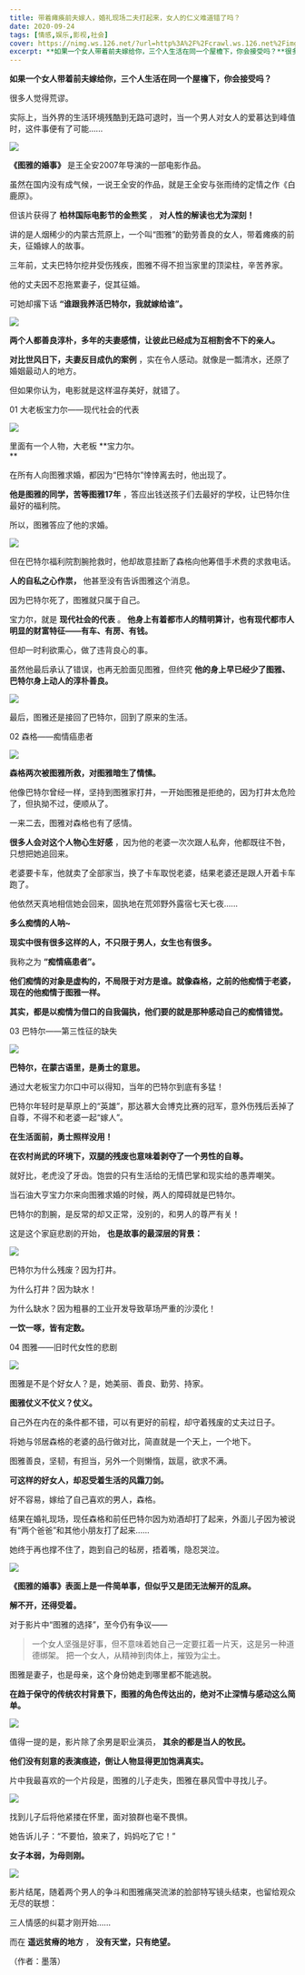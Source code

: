 ```yaml
---
title: 带着瘫痪前夫嫁人，婚礼现场二夫打起来，女人的仁义难道错了吗？
date: 2020-09-24
tags: [情感,娱乐,影视,社会]
cover: https://nimg.ws.126.net/?url=http%3A%2F%2Fcrawl.ws.126.net%2Fimg%2Fa13e69b17274aee2391b4c0c0eee74bd.jpg&thumbnail=650x2147483647&quality=80&type=jpg
excerpt: **如果一个女人带着前夫嫁给你，三个人生活在同一个屋檐下，你会接受吗？**很多人觉得荒谬。实际上，当外界的生活环境残酷到无路可退时，当一个男人对女人的爱慕达到峰值时，这件事便有了可能......![](https://nimg.
---
```

**如果一个女人带着前夫嫁给你，三个人生活在同一个屋檐下，你会接受吗？**

很多人觉得荒谬。

实际上，当外界的生活环境残酷到无路可退时，当一个男人对女人的爱慕达到峰值时，这件事便有了可能......

![](https://nimg.ws.126.net/?url=http%3A%2F%2Fcrawl.ws.126.net%2Fimg%2Fa13e69b17274aee2391b4c0c0eee74bd.jpg&thumbnail=650x2147483647&quality=80&type=jpg)  

**《图雅的婚事》** 是王全安2007年导演的一部电影作品。

虽然在国内没有成气候，一说王全安的作品，就是王全安与张雨绮的定情之作《白鹿原》。

但该片获得了 **柏林国际电影节的金熊奖** ， **对人性的解读也尤为深刻！**

讲的是人烟稀少的内蒙古荒原上，一个叫“图雅”的勤劳善良的女人，带着瘫痪的前夫，征婚嫁人的故事。

三年前，丈夫巴特尔挖井受伤残疾，图雅不得不担当家里的顶梁柱，辛苦养家。

他的丈夫因不忍拖累妻子，促其征婚。

可她却撂下话 **“谁跟我养活巴特尔，我就嫁给谁”。**

![](http://crawl.ws.126.net/img/b0e6b696466c86ded3d73900dcea4c8a.gif)  

**两个人都善良淳朴，多年的夫妻感情，让彼此已经成为互相割舍不下的亲人。**

**对比世风日下，夫妻反目成仇的案例** ，实在令人感动。就像是一瓢清水，还原了婚姻最动人的地方。

但如果你认为，电影就是这样温存美好，就错了。

01 大老板宝力尔——现代社会的代表

![](https://nimg.ws.126.net/?url=http%3A%2F%2Fcrawl.ws.126.net%2Fimg%2F9c266318e750c9e997d0e52f904eb669.jpg&thumbnail=650x2147483647&quality=80&type=jpg)  

里面有一个人物，大老板 **宝力尔。  
**

在所有人向图雅求婚，都因为“巴特尔”悻悻离去时，他出现了。

**他是图雅的同学，苦等图雅17年** ，答应出钱送孩子们去最好的学校，让巴特尔住最好的福利院。

所以，图雅答应了他的求婚。

![](https://nimg.ws.126.net/?url=http%3A%2F%2Fcrawl.ws.126.net%2Fimg%2F8559d7bc3dadd995ba515bafc6c075f5.jpg&thumbnail=650x2147483647&quality=80&type=jpg)  

但在巴特尔福利院割腕抢救时，他却故意挂断了森格向他筹借手术费的求救电话。

**人的自私之心作祟，** 他甚至没有告诉图雅这个消息。

因为巴特尔死了，图雅就只属于自己。

宝力尔，就是 **现代社会的代表** 。 **他身上有着都市人的精明算计，也有现代都市人明显的财富特征——有车、有房、有钱。**

但却一时利欲熏心，做了违背良心的事。

虽然他最后承认了错误，也再无脸面见图雅，但终究 **他的身上早已经少了图雅、巴特尔身上动人的淳朴善良。**

![](https://nimg.ws.126.net/?url=http%3A%2F%2Fcrawl.ws.126.net%2Fimg%2Fe2674fb4384f38cf910ab07c7aec0110.jpg&thumbnail=650x2147483647&quality=80&type=jpg)  

最后，图雅还是接回了巴特尔，回到了原来的生活。

02 森格——痴情癌患者

![](https://nimg.ws.126.net/?url=http%3A%2F%2Fcrawl.ws.126.net%2Fimg%2F52bb5bdd03c4b5b8da0319f9f15f9a5a.jpg&thumbnail=650x2147483647&quality=80&type=jpg)  

**森格两次被图雅所救，对图雅暗生了情愫。**

他像巴特尔曾经一样，坚持到图雅家打井，一开始图雅是拒绝的，因为打井太危险了，但执拗不过，便顺从了。

一来二去，图雅对森格也有了感情。

**很多人会对这个人物心生好感** ，因为他的老婆一次次跟人私奔，他都既往不咎，只想把她追回来。

老婆要卡车，他就卖了全部家当，换了卡车取悦老婆，结果老婆还是跟人开着卡车跑了。

他依然天真地相信她会回来，固执地在荒郊野外露宿七天七夜......

**多么痴情的人呐~**

**现实中很有很多这样的人，不只限于男人，女生也有很多。**

我称之为 **“痴情癌患者”。**

**他们痴情的对象是虚构的，不局限于对方是谁。就像森格，之前的他痴情于老婆，现在的他痴情于图雅一样。**

**其实，都是以痴情为借口的自我偏执，他们要的就是那种感动自己的痴情错觉。**

03 巴特尔——第三性征的缺失

![](https://nimg.ws.126.net/?url=http%3A%2F%2Fcrawl.ws.126.net%2Fimg%2F4058fe749175d29b4deb1e0ae57fddda.jpg&thumbnail=650x2147483647&quality=80&type=jpg)  

**巴特尔，在蒙古语里，是勇士的意思。**

通过大老板宝力尔口中可以得知，当年的巴特尔到底有多猛！

巴特尔年轻时是草原上的“英雄”，那达慕大会博克比赛的冠军，意外伤残后丢掉了自尊，不得不和老婆一起“嫁人”。

**在生活面前，勇士照样没用！**

**在农村尚武的环境下，双腿的残废也意味着剥夺了一个男性的自尊。**

就好比，老虎没了牙齿。饱尝的只有生活给的无情巴掌和现实给的愚弄嘲笑。

当石油大亨宝力尔来向图雅求婚的时候，两人的障碍就是巴特尔。

巴特尔的割腕，是反常的却又正常，没别的，和男人的尊严有关！

这是这个家庭悲剧的开始， **也是故事的最深层的背景：**

![](https://nimg.ws.126.net/?url=http%3A%2F%2Fcrawl.ws.126.net%2Fimg%2F2f30b363134fe68608b2953c54945746.jpg&thumbnail=650x2147483647&quality=80&type=jpg)  

巴特尔为什么残废？因为打井。

为什么打井？因为缺水！

为什么缺水？因为粗暴的工业开发导致草场严重的沙漠化！

**一饮一啄，皆有定数。**

04 图雅——旧时代女性的悲剧

![](https://nimg.ws.126.net/?url=http%3A%2F%2Fcrawl.ws.126.net%2Fimg%2Fe67508c5e661ca4f6d44f6aa9b2ecfa4.jpg&thumbnail=650x2147483647&quality=80&type=jpg)  

图雅是不是个好女人？是，她美丽、善良、勤劳、持家。

**图雅仗义不仗义？仗义。**

自己外在内在的条件都不错，可以有更好的前程，却守着残废的丈夫过日子。

将她与邻居森格的老婆的品行做对比，简直就是一个天上，一个地下。

图雅善良，坚韧，有担当，另外一个则懒惰，跋扈，欲求不满。

**可这样的好女人，却忍受着生活的风霜刀剑。**

好不容易，嫁给了自己喜欢的男人，森格。

结果在婚礼现场，现任森格和前任巴特尔因为劝酒却打了起来，外面儿子因为被说有“两个爸爸”和其他小朋友打了起来......

她终于再也撑不住了，跑到自己的毡房，捂着嘴，隐忍哭泣。

![](http://crawl.ws.126.net/img/9778477c14eef08f92d35069219f9d7f.gif)  

**《图雅的婚事》表面上是一件简单事，但似乎又是团无法解开的乱麻。**

**解不开，还得受着。**

对于影片中“图雅的选择”，至今仍有争议——

> 一个女人坚强是好事，但不意味着她自己一定要扛着一片天，这是另一种道德绑架。 把一个女人，从精神到肉体上，摧毁为尘土。

图雅是妻子，也是母亲，这个身份她走到哪里都不能逃脱。

**在趋于保守的传统农村背景下，图雅的角色传达出的，绝对不止深情与感动这么简单。**

![](https://nimg.ws.126.net/?url=http%3A%2F%2Fcrawl.ws.126.net%2Fimg%2F559e1c3e5e9d0c4b1c2a41b5be2916a1.jpg&thumbnail=650x2147483647&quality=80&type=jpg)  

值得一提的是，影片除了余男是职业演员， **其余的都是当人的牧民。**

**他们没有刻意的表演痕迹，倒让人物显得更加饱满真实。**

片中我最喜欢的一个片段是，图雅的儿子走失，图雅在暴风雪中寻找儿子。

![](https://nimg.ws.126.net/?url=http%3A%2F%2Fcrawl.ws.126.net%2Fimg%2Ffc57ab0c0e74bddd196ccce537804559.jpg&thumbnail=650x2147483647&quality=80&type=jpg)  

找到儿子后将他紧搂在怀里，面对狼群也毫不畏惧。

她告诉儿子：“不要怕，狼来了，妈妈吃了它！”

**女子本弱，为母则刚。**

![](https://nimg.ws.126.net/?url=http%3A%2F%2Fcrawl.ws.126.net%2Fimg%2Fd306fc4f1648321009257b40cb606bdf.jpg&thumbnail=650x2147483647&quality=80&type=jpg)  

影片结尾，随着两个男人的争斗和图雅痛哭流涕的脸部特写镜头结束，也留给观众无尽的联想：

三人情感的纠葛才刚开始......

而在 **遥远贫瘠的地方** ， **没有天堂，只有绝望。**

（作者：墨落）

